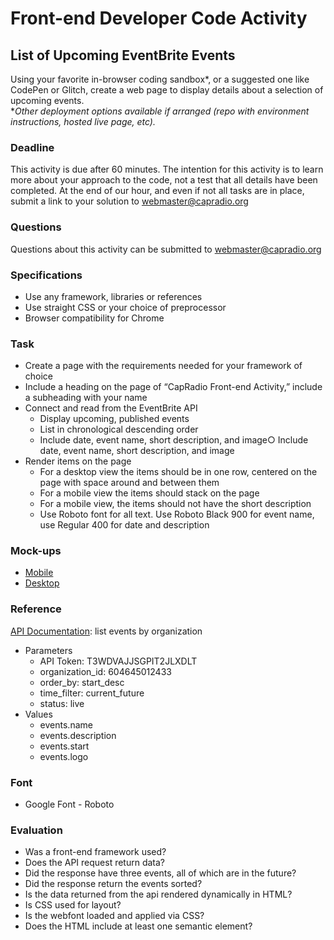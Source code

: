 # Front-end Developer Code Activity 

## List of Upcoming EventBrite Events
Using your favorite in-browser coding sandbox*, or a suggested one like CodePen or Glitch, create a web page to display details about a selection of upcoming events.
</br>
**Other deployment options available if arranged (repo with environment instructions, hosted live page, etc).*

### Deadline
This activity is due after 60 minutes. The intention for this activity is to learn more about your approach to the code, not a test that all details have been completed. At the end of our hour, and even if not all tasks are in place, submit a link to your solution to webmaster@capradio.org 

### Questions
Questions about this activity can be submitted to webmaster@capradio.org 

### Specifications 
-	Use any framework, libraries or references
-	Use straight CSS or your choice of preprocessor
-	Browser compatibility for Chrome

### Task
- Create a page with the requirements needed for your framework of choice
- Include a heading on the page of “CapRadio Front-end Activity,” include a subheading with your name
- Connect and read from the EventBrite API
  - Display upcoming, published events
  - List in chronological descending order
  - Include date, event name, short description, and image○	Include date, event name, short description, and image
- Render items on the page
  - For a desktop view the items should be in one row, centered on the page with space around and between them
  - For a mobile view the items should stack on the page
  - For a mobile view, the items should not have the short description
  - Use Roboto font for all text. Use Roboto Black 900 for event name, use Regular 400 for date and description


### Mock-ups
-	[Mobile](https://drive.google.com/file/d/1e6YnimyRZkXenMzplktNCDUgGTjAtYPj/view)
-	[Desktop](https://drive.google.com/file/d/12hwi4qdSl_MYoPmCnrHCbsJGyZMWmqc-/view)

### Reference
[API Documentation](https://www.eventbrite.com/platform/api#/reference/event/list/list-events-by-organization): list events by organization
- Parameters
  - API Token: T3WDVAJJSGPIT2JLXDLT
  - organization_id: 604645012433
  - order_by: start_desc
  - time_filter: current_future
  - status: live
- Values
  - events.name
  - events.description
  - events.start
  - events.logo

### Font
-	Google Font - Roboto 

### Evaluation
-	Was a front-end framework used?
-	Does the API request return data?
-	Did the response have three events, all of which are in the future?
-	Did the response return the events sorted?
-	Is the data returned from the api rendered dynamically in HTML?
-	Is CSS used for layout?
-	Is the webfont loaded and applied via CSS?
-	Does the HTML include at least one semantic element?
